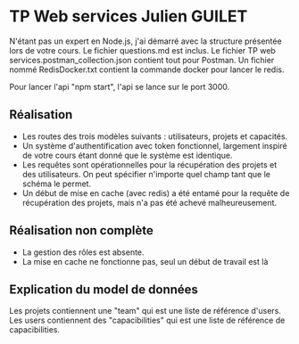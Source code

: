 # TP Web services Julien GUILET

N'étant pas un expert en Node.js, j'ai démarré avec la structure présentée lors de votre cours. 
Le fichier questions.md est inclus. 
Le fichier TP web services.postman_collection.json contient tout pour Postman. 
Un fichier nommé RedisDocker.txt contient la commande docker pour lancer le redis. 

Pour lancer l'api "npm start", l'api se lance sur le port 3000.

## Réalisation
 - Les routes des trois modèles suivants : utilisateurs, projets et capacités.
 - Un système d'authentification avec token fonctionnel, largement inspiré de votre cours étant donné que le système est identique.
 - Les requêtes sont opérationnelles pour la récupération des projets et des utilisateurs. On peut spécifier n'importe quel champ tant que le schéma le permet.
 - Un début de mise en cache (avec redis) a été entamé pour la requête de récupération des projets, mais n'a pas été achevé malheureusement.

## Réalisation non complète
 - La gestion des rôles est absente.
 - La mise en cache ne fonctionne pas, seul un début de travail est là

## Explication du model de données 
Les projets contiennent une "team" qui est une liste de référence d'users.
Les users contiennent des "capacibilities" qui est une liste de référence de capacibilities.



